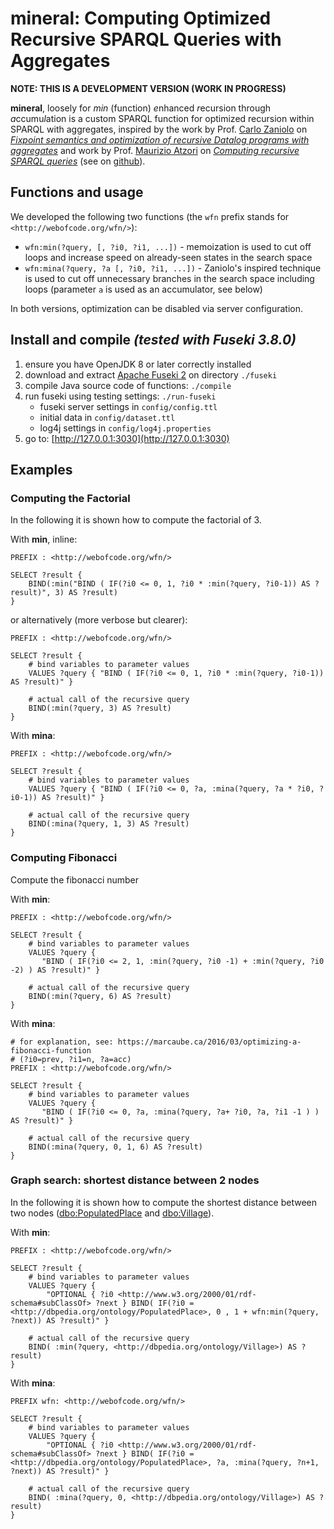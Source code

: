mineral: Computing Optimized Recursive SPARQL Queries with Aggregates
=====================================================================

**NOTE: THIS IS A DEVELOPMENT VERSION (WORK IN PROGRESS)** 


**mineral**, loosely for *min* (function) *e*nhanced *r*ecursion through *a*ccumu*l*ation is a custom SPARQL function for optimized recursion within SPARQL with aggregates, inspired by the work by Prof. [Carlo Zaniolo](http://web.cs.ucla.edu/~zaniolo/) on [*Fixpoint semantics and optimization of recursive Datalog programs with aggregates*](https://doi.org/10.1017/S1471068417000436) and work by Prof. [Maurizio Atzori](http://atzori.webofcode.org/) on [*Computing recursive SPARQL queries*](https://doi.org/10.1109/ICSC.2014.54) (see on [github](https://github.com/atzori/runSPARQL)).



Functions and usage
-------------------
We developed the following two functions (the `wfn` prefix stands for `<http://webofcode.org/wfn/>`):

  - `wfn:min(?query, [, ?i0, ?i1, ...])` - memoization is used to cut off loops and increase speed on already-seen states in the search space
  - `wfn:mina(?query, ?a [, ?i0, ?i1, ...])` - Zaniolo's inspired technique is used to cut off unnecessary branches in the search space including loops (parameter `a` is used as an accumulator, see below)
 
In both versions, optimization can be disabled via server configuration.


Install and compile *(tested with Fuseki 3.8.0)*
-------------------
1. ensure you have OpenJDK 8 or later correctly installed
2. download and extract [Apache Fuseki 2](https://jena.apache.org/download/#apache-jena-fuseki) on directory `./fuseki`
3. compile Java source code of functions: `./compile`
4. run fuseki using testing settings: `./run-fuseki`
    - fuseki server settings in `config/config.ttl` 
    - initial data in `config/dataset.ttl` 
    - log4j settings in `config/log4j.properties`
5. go to: [http://127.0.0.1:3030](http://127.0.0.1:3030)



Examples
--------

### Computing the Factorial
In the following it is shown how to compute the factorial of 3.

With **min**, inline:

    PREFIX : <http://webofcode.org/wfn/>
    
    SELECT ?result { 
        BIND(:min("BIND ( IF(?i0 <= 0, 1, ?i0 * :min(?query, ?i0-1)) AS ?result)", 3) AS ?result)
    } 


or alternatively (more verbose but clearer):

    PREFIX : <http://webofcode.org/wfn/>
    
    SELECT ?result { 
        # bind variables to parameter values 
        VALUES ?query { "BIND ( IF(?i0 <= 0, 1, ?i0 * :min(?query, ?i0-1)) AS ?result)" }

        # actual call of the recursive query 
        BIND(:min(?query, 3) AS ?result)
    } 
    

With **mina**:

    PREFIX : <http://webofcode.org/wfn/>
    
    SELECT ?result { 
        # bind variables to parameter values 
        VALUES ?query { "BIND ( IF(?i0 <= 0, ?a, :mina(?query, ?a * ?i0, ?i0-1)) AS ?result)" }

        # actual call of the recursive query 
        BIND(:mina(?query, 1, 3) AS ?result)
    } 



### Computing Fibonacci
Compute the fibonacci number 

With **min**:

    PREFIX : <http://webofcode.org/wfn/>
    
    SELECT ?result { 
        # bind variables to parameter values 
        VALUES ?query { 
           "BIND ( IF(?i0 <= 2, 1, :min(?query, ?i0 -1) + :min(?query, ?i0 -2) ) AS ?result)" }

        # actual call of the recursive query 
        BIND(:min(?query, 6) AS ?result)
    } 

With **mina**:

    # for explanation, see: https://marcaube.ca/2016/03/optimizing-a-fibonacci-function
    # (?i0=prev, ?i1=n, ?a=acc)
    PREFIX : <http://webofcode.org/wfn/>
    
    SELECT ?result { 
        # bind variables to parameter values 
        VALUES ?query { 
           "BIND ( IF(?i0 <= 0, ?a, :mina(?query, ?a+ ?i0, ?a, ?i1 -1 ) ) AS ?result)" }

        # actual call of the recursive query 
        BIND(:mina(?query, 0, 1, 6) AS ?result)
    } 




### Graph search: shortest distance between 2 nodes
In the following it is shown how to compute the shortest distance between two nodes ([dbo:PopulatedPlace](http://dbpedia.org/ontology/PopulatedPlace) and [dbo:Village](http://dbpedia.org/ontology/Village)).

With **min**:

    PREFIX : <http://webofcode.org/wfn/>

    SELECT ?result { 
        # bind variables to parameter values 
        VALUES ?query { 
            "OPTIONAL { ?i0 <http://www.w3.org/2000/01/rdf-schema#subClassOf> ?next } BIND( IF(?i0 = <http://dbpedia.org/ontology/PopulatedPlace>, 0 , 1 + wfn:min(?query, ?next)) AS ?result)" }

        # actual call of the recursive query 
        BIND( :min(?query, <http://dbpedia.org/ontology/Village>) AS ?result)
    } 



With **mina**:

    PREFIX wfn: <http://webofcode.org/wfn/>

    SELECT ?result { 
        # bind variables to parameter values 
        VALUES ?query { 
            "OPTIONAL { ?i0 <http://www.w3.org/2000/01/rdf-schema#subClassOf> ?next } BIND( IF(?i0 = <http://dbpedia.org/ontology/PopulatedPlace>, ?a, :mina(?query, ?n+1, ?next)) AS ?result)" }

        # actual call of the recursive query 
        BIND( :mina(?query, 0, <http://dbpedia.org/ontology/Village>) AS ?result)
    } 








